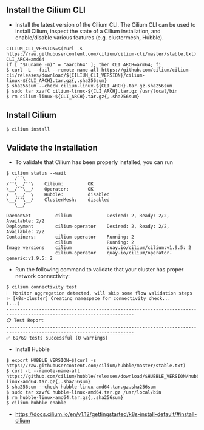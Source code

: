 ## Install the Cilium CLI
- Install the latest version of the Cilium CLI. The Cilium CLI can be used to install Cilium, inspect the state of a Cilium installation, and enable/disable various features (e.g. clustermesh, Hubble).
```
CILIUM_CLI_VERSION=$(curl -s https://raw.githubusercontent.com/cilium/cilium-cli/master/stable.txt)
CLI_ARCH=amd64
if [ "$(uname -m)" = "aarch64" ]; then CLI_ARCH=arm64; fi
$ curl -L --fail --remote-name-all https://github.com/cilium/cilium-cli/releases/download/${CILIUM_CLI_VERSION}/cilium-linux-${CLI_ARCH}.tar.gz{,.sha256sum}
$ sha256sum --check cilium-linux-${CLI_ARCH}.tar.gz.sha256sum
$ sudo tar xzvfC cilium-linux-${CLI_ARCH}.tar.gz /usr/local/bin
$ rm cilium-linux-${CLI_ARCH}.tar.gz{,.sha256sum}
```

## Install Cilium
```
$ cilium install
```

## Validate the Installation
- To validate that Cilium has been properly installed, you can run
```
$ cilium status --wait
   /¯¯\
/¯¯\__/¯¯\    Cilium:         OK
\__/¯¯\__/    Operator:       OK
/¯¯\__/¯¯\    Hubble:         disabled
\__/¯¯\__/    ClusterMesh:    disabled
   \__/

DaemonSet         cilium             Desired: 2, Ready: 2/2, Available: 2/2
Deployment        cilium-operator    Desired: 2, Ready: 2/2, Available: 2/2
Containers:       cilium-operator    Running: 2
                  cilium             Running: 2
Image versions    cilium             quay.io/cilium/cilium:v1.9.5: 2
                  cilium-operator    quay.io/cilium/operator-generic:v1.9.5: 2
```

- Run the following command to validate that your cluster has proper network connectivity:
```
$ cilium connectivity test
ℹ️  Monitor aggregation detected, will skip some flow validation steps
✨ [k8s-cluster] Creating namespace for connectivity check...
(...)
---------------------------------------------------------------------------------------------------------------------
📋 Test Report
---------------------------------------------------------------------------------------------------------------------
✅ 69/69 tests successful (0 warnings)
```

- Install Hubble 
```
$ export HUBBLE_VERSION=$(curl -s https://raw.githubusercontent.com/cilium/hubble/master/stable.txt)
$ curl -L --remote-name-all https://github.com/cilium/hubble/releases/download/$HUBBLE_VERSION/hubble-linux-amd64.tar.gz{,.sha256sum}
$ sha256sum --check hubble-linux-amd64.tar.gz.sha256sum
$ sudo tar xzvfC hubble-linux-amd64.tar.gz /usr/local/bin
$ rm hubble-linux-amd64.tar.gz{,.sha256sum}
$ cilium hubble enable
```

- https://docs.cilium.io/en/v1.12/gettingstarted/k8s-install-default/#install-cilium
